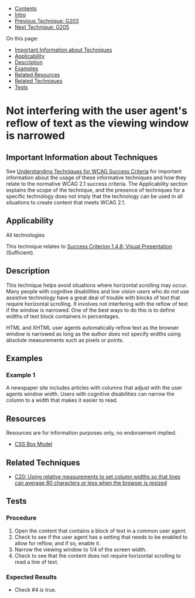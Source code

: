 -   [Contents](https://www.w3.org/WAI/WCAG21/Techniques/#techniques "Table of Contents")
-   [Intro](https://www.w3.org/WAI/WCAG21/Techniques/#introduction "Introduction to Techniques")
-   [Previous Technique: G203](G203)
-   [Next Technique: G205](G205)

On this page:

-   [Important Information about Techniques](#important-information)
-   [Applicability](#applicability)
-   [Description](#description)
-   [Examples](#examples)
-   [Related Resources](#resources)
-   [Related Techniques](#related)
-   [Tests](#tests)

Not interfering with the user agent's reflow of text as the viewing window is narrowed
======================================================================================

Important Information about Techniques
--------------------------------------

See [Understanding Techniques for WCAG Success Criteria](https://www.w3.org/WAI/WCAG21/Understanding/understanding-techniques) for important information about the usage of these informative techniques and how they relate to the normative WCAG 2.1 success criteria. The Applicability section explains the scope of the technique, and the presence of techniques for a specific technology does not imply that the technology can be used in all situations to create content that meets WCAG 2.1.

Applicability
-------------

All technologies

This technique relates to [Success Criterion 1.4.8: Visual Presentation](https://www.w3.org/WAI/WCAG21/Understanding/visual-presentation) (Sufficient).

Description
-----------

This technique helps avoid situations where horizontal scrolling may occur. Many people with cognitive disabilities and low vision users who do not use assistive technology have a great deal of trouble with blocks of text that require horizontal scrolling. It involves not interfering with the reflow of text if the window is narrowed. One of the best ways to do this is to define widths of text block containers in percentages.

HTML and XHTML user agents automatically reflow text as the browser window is narrowed as long as the author does not specify widths using absolute measurements such as pixels or points.

Examples
--------

### Example 1

A newspaper site includes articles with columns that adjust with the user agents window width. Users with cognitive disabilities can narrow the column to a width that makes it easier to read.

Resources
---------

Resources are for information purposes only, no endorsement implied.

-   [CSS Box Model](https://www.w3.org/TR/CSS2/box.html)

Related Techniques
------------------

-   [C20: Using relative measurements to set column widths so that lines can average 80 characters or less when the browser is resized](https://www.w3.org/WAI/WCAG21/Techniques/css/C20)

Tests
-----

### Procedure

1.  Open the content that contains a block of text in a common user agent.
2.  Check to see if the user agent has a setting that needs to be enabled to allow for reflow, and if so, enable it.
3.  Narrow the viewing window to 1/4 of the screen width.
4.  Check to see that the content does not require horizontal scrolling to read a line of text.

### Expected Results

-   Check \#4 is true.
